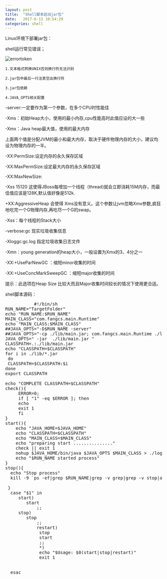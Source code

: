 ```yaml
---  
layout: post  
title:  "Shell脚本启动jar包"  
date:   2017-6-13 10:54:29  
categories: shell  
---  
```

Linux环境下部署jar包：

shell运行常见错误；

![errortoken](https://cloud.githubusercontent.com/assets/22045217/26352448/6a43082e-3fee-11e7-81eb-bfafc618ece1.PNG)

`1.文本格式转换UNIX否则换行符无法识别`

`2.jar包中最后一行注意空出换行符`

`3.jar包依赖`

`4.JAVA_OPTS相关配置`

-server:一定要作为第一个参数，在多个CPU时性能佳

-Xms：初始Heap大小，使用的最小内存,cpu性能高时此值应设的大一些

-Xmx：Java heap最大值，使用的最大内存

上面两个值是分配JVM的最小和最大内存，取决于硬件物理内存的大小，建议均设为物理内存的一半。

-XX:PermSize:设定内存的永久保存区域

-XX:MaxPermSize:设定最大内存的永久保存区域

-XX:MaxNewSize:

-Xss 15120 这使得JBoss每增加一个线程（thread)就会立即消耗15M内存，而最佳值应该是128K,默认值好像是512k.

+XX:AggressiveHeap 会使得 Xms没有意义。这个参数让jvm忽略Xmx参数,疯狂地吃完一个G物理内存,再吃尽一个G的swap。

-Xss：每个线程的Stack大小

-verbose:gc 现实垃圾收集信息

-Xloggc:gc.log 指定垃圾收集日志文件

-Xmn：young generation的heap大小，一般设置为Xmx的3、4分之一

-XX:+UseParNewGC ：缩短minor收集的时间

-XX:+UseConcMarkSweepGC ：缩短major收集的时间

提示：此选项在Heap Size 比较大而且Major收集时间较长的情况下使用更合适。


shell脚本源码：
<pre class="brush:bash shell;">
		   #!/bin/sh
RUN_NAME="TargetFolder"
echo "RUN_NAME:$RUN_NAME"
MAIN_CLASS="com.fangcs.main.Runtime"
echo "MAIN_CLASS:$MAIN_CLASS"
##JAVA_OPTS="-D$RUN_NAME -server"
##JAVA_OPTS="-cp ./lib/main.jar; com.fangcs.main.Runtime ./lib/function.jar; com.fangcs.function.RunFunction"
JAVA_OPTS=" -jar  ./lib/main.jar "
CLASSPATH=.:./lib/main.jar
echo "CLASSPATH=$CLASSPATH" 
for i in ./lib/*.jar
 do
 CLASSPATH=$CLASSPATH:$i
done
export CLASSPATH

echo "COMPLETE CLASSPATH=$CLASSPATH"
check(){
     ERROR=0;
     if [ "1" -eq $ERROR ]; then
	 echo
	 exit 1
	 fi
}
start(){
    echo "JAVA_HOME=$JAVA_HOME"
	echo "CLASSPATH=$CLASSPATH"
	echo "MAIN_CLASS=$MAIN_CLASS"
	echo "preparing start ..............."
	check || exit 1
	nohup $JAVA_HOME/bin/java $JAVA_OPTS $MAIN_CLASS > ./log/test.log &
	echo "$RUN_NAME started process"
}
stop(){
  echo "Stop process"
  kill -9 `ps -ef|grep $RUN_NAME|grep -v grep|grep -v stop|awk '{print $2}'`
  
 } 
  case "$1" in
     start)
		start
			;;
	 stop)
		stop
			;;
			restart)
			 stop 
			 start
			 ;;
			 *)
			 echo "$Usage: $0(start|stop|restart)"
			 exit 1
			 
			
  esac
  

		   
		   
		</pre>


